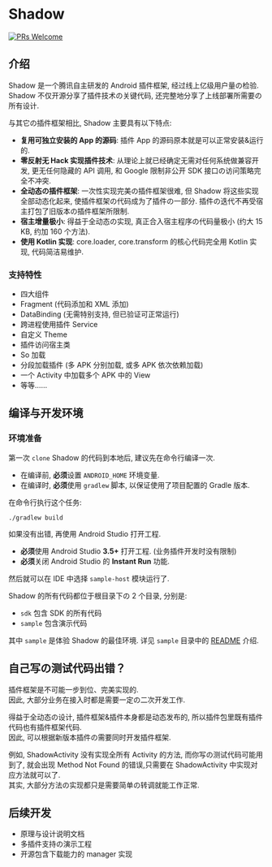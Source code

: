 # Shadow

[![PRs Welcome](https://img.shields.io/badge/PRs-welcome-brightgreen.svg?style=flat-square)](http://makeapullrequest.com)

## 介绍
Shadow 是一个腾讯自主研发的 Android 插件框架, 经过线上亿级用户量の检验. 
Shadow 不仅开源分享了插件技术の关键代码, 还完整地分享了上线部署所需要の所有设计. 

与其它の插件框架相比, Shadow 主要具有以下特点: 

* **复用可独立安装的 App 的源码**: 插件 App 的源码原本就是可以正常安装&运行的. 
* **零反射无 Hack 实现插件技术**: 从理论上就已经确定无需对任何系统做兼容开发, 更无任何隐藏的 API 调用, 和 Google 限制非公开 SDK 接口の访问策略完全不冲突. 
* **全动态の插件框架**: 一次性实现完美の插件框架很难, 但 Shadow 将这些实现全部动态化起来, 使插件框架の代码成为了插件の一部分. 插件の迭代不再受宿主打包了旧版本の插件框架所限制. 
* **宿主增量极小**: 得益于全动态の实现, 真正合入宿主程序の代码量极小 (约大 15 KB, 约加 160 个方法). 
* **使用 Kotlin 实现**: core.loader, core.transform 的核心代码完全用 Kotlin 实现, 代码简洁易维护. 

### 支持特性
* 四大组件
* Fragment (代码添加和 XML 添加)
* DataBinding (无需特别支持, 但已验证可正常运行)
* 跨进程使用插件 Service
* 自定义 Theme
* 插件访问宿主类
* So 加载
* 分段加载插件 (多 APK 分别加载, 或多 APK 依次依赖加载)
* 一个 Activity 中加载多个 APK 中的 View
* 等等……

## 编译与开发环境

### 环境准备
第一次 `clone` Shadow 的代码到本地后, 建议先在命令行编译一次. 

* 在编译前, **必须**设置 `ANDROID_HOME` 环境变量. 
* 在编译时, **必须**使用 `gradlew` 脚本, 以保证使用了项目配置的 Gradle 版本. 

在命令行执行这个任务: 
```
./gradlew build
```

如果没有出错, 再使用 Android Studio 打开工程. 

* **必须**使用 Android Studio **3.5+** 打开工程. (业务插件开发时没有限制)
* **必须**关闭 Android Studio 的 **Instant Run** 功能. 

然后就可以在 IDE 中选择 `sample-host` 模块运行了. 

Shadow 的所有代码都位于根目录下の 2 个目录, 分别是: 

* `sdk` 包含 SDK 的所有代码
* `sample` 包含演示代码

其中 `sample` 是体验 Shadow 的最佳环境. 
详见 `sample` 目录中的 [README](sample/README.md) 介绍. 

## 自己写の测试代码出错？
插件框架是不可能一步到位、完美实现的.<br>
因此, 大部分业务在接入时都是需要一定の二次开发工作.

得益于全动态の设计, 插件框架&插件本身都是动态发布的, 所以插件包里既有插件代码也有插件框架代码.<br>
因此, 可以根据新版本插件の需要同时开发插件框架. 

例如, ShadowActivity 没有实现全所有 Activity 的方法, 而你写の测试代码可能用到了, 就会出现 Method Not Found 的错误,只需要在 ShadowActivity 中实现对应方法就可以了.<br>
其实, 大部分方法の实现都只是需要简单の转调就能工作正常. 

## 后续开发
* 原理与设计说明文档
* 多插件支持の演示工程
* 开源包含下载能力的 manager 实现

